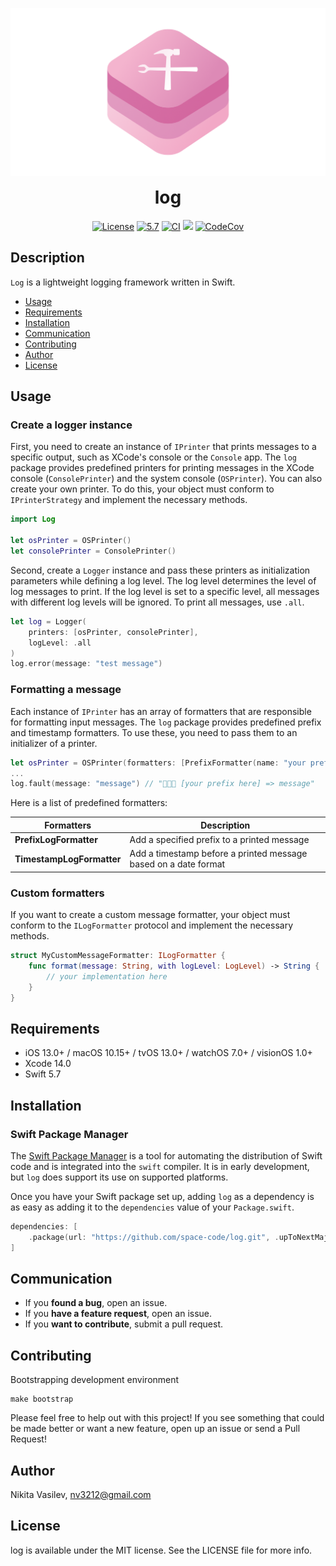 ![Log: A lightweight logging framework written in Swift](https://raw.githubusercontent.com/space-code/log/dev/Resources/log.png)

<h1 align="center" style="margin-top: 0px;">log</h1>

<p align="center">
<a href="https://github.com/space-code/log/blob/main/LICENSE"><img alt="License" src="https://img.shields.io/github/license/space-code/log?style=flat"></a> 
<a href="https://developer.apple.com/swift"><img alt="5.7" src="https://img.shields.io/badge/language-Swift5.7-orange.svg"/></a>
<a href="https://github.com/space-code/log"><img alt="CI" src="https://github.com/space-code/Log/actions/workflows/ci.yml/badge.svg?branch=main"></a>
<a href="https://github.com/apple/swift-package-manager" alt="log on Swift Package Manager" title="log on Swift Package Manager"><img src="https://img.shields.io/badge/Swift%20Package%20Manager-compatible-brightgreen.svg" /></a>
<a href="https://codecov.io/gh/space-code/log"><img alt="CodeCov" src="https://codecov.io/gh/space-code/log/graph/badge.svg?token=h5C53DgBKN"></a>
</p>

## Description
`Log` is a lightweight logging framework written in Swift.

- [Usage](#usage)
- [Requirements](#requirements)
- [Installation](#installation)
- [Communication](#communication)
- [Contributing](#contributing)
- [Author](#author)
- [License](#license)

## Usage

### Create a logger instance

First, you need to create an instance of `IPrinter` that prints messages to a specific output, such as XCode's console or the `Console` app.
The `log` package provides predefined printers for printing messages in the XCode console (`ConsolePrinter`) and the system console (`OSPrinter`). You can also create your own printer. To do this, your object must conform to `IPrinterStrategy` and implement the necessary methods.

```swift
import Log

let osPrinter = OSPrinter()
let consolePrinter = ConsolePrinter()
```

Second, create a `Logger` instance and pass these printers as initialization parameters while defining a log level. The log level determines the level of log messages to print. If the log level is set to a specific level, all messages with different log levels will be ignored. To print all messages, use `.all`.

```swift
let log = Logger(
    printers: [osPrinter, consolePrinter],
    logLevel: .all
)
log.error(message: "test message")
```

### Formatting a message

Each instance of `IPrinter` has an array of formatters that are responsible for formatting input messages. The `log` package provides predefined prefix and timestamp formatters. To use these, you need to pass them to an initializer of a printer.

```swift
let osPrinter = OSPrinter(formatters: [PrefixFormatter(name: "your prefix here")])
...
log.fault(message: "message") // "🚨🚨🚨 [your prefix here] => message"
```

Here is a list of predefined formatters:

| **Formatters**             | **Description**                                                                     |
|----------------------------|-------------------------------------------------------------------------------------|
| **PrefixLogFormatter**     | Add a specified prefix to a printed message                                         |
| **TimestampLogFormatter**  | Add a timestamp before a printed message based on a date format                     |

### Custom formatters

If you want to create a custom message formatter, your object must conform to the `ILogFormatter` protocol and implement the necessary methods.

```swift
struct MyCustomMessageFormatter: ILogFormatter {
    func format(message: String, with logLevel: LogLevel) -> String {
        // your implementation here
    }
}
```

## Requirements
- iOS 13.0+ / macOS 10.15+ / tvOS 13.0+ / watchOS 7.0+ / visionOS 1.0+
- Xcode 14.0
- Swift 5.7

## Installation
### Swift Package Manager

The [Swift Package Manager](https://swift.org/package-manager/) is a tool for automating the distribution of Swift code and is integrated into the `swift` compiler. It is in early development, but `log` does support its use on supported platforms.

Once you have your Swift package set up, adding `log` as a dependency is as easy as adding it to the `dependencies` value of your `Package.swift`.

```swift
dependencies: [
    .package(url: "https://github.com/space-code/log.git", .upToNextMajor(from: "1.0.0"))
]
```

## Communication
- If you **found a bug**, open an issue.
- If you **have a feature request**, open an issue.
- If you **want to contribute**, submit a pull request.

## Contributing
Bootstrapping development environment

```
make bootstrap
```

Please feel free to help out with this project! If you see something that could be made better or want a new feature, open up an issue or send a Pull Request!

## Author
Nikita Vasilev, nv3212@gmail.com

## License
log is available under the MIT license. See the LICENSE file for more info.
